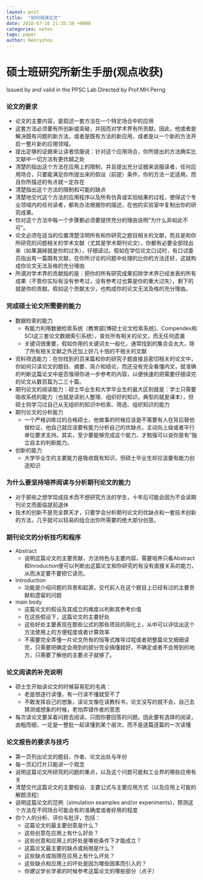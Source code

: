 ```yaml
---
layout: post
title:  "如何阅读论文"
date: 2018-07-16 21:35:10 +0800
categories: notes
tags: paper
author: Henryzhou
---
```


# 硕士班研究所新生手册(观点收获)

Issued by and valid in the PPSC Lab.Directed by Prof.MH.Perng

### 论文的要求

- 论文的主要内容，是叙述一套方法在一个特定场合中的应用
- 这套方法必须要有所创新或突破，并因而对学术界有所贡献。因此，他或者是解决既有问题的新方法，或者是既有方法的新应用，或者是以一个新的方法开启一整片新的应用领域。
- 提出足够的证据来让读者信服说：针对这个应用场合，你所提出的方法确实比文献中一切方法有更优越之处
- 清楚的指出这个方法在应用上的限制，并且提出充分证据来说服读者，任何应用场合，只要能满足你所提出来的假设（前提）条件，你的方法一定适用，而且你所描述的有点就一定存在
- 清楚指出这个方法的限制和可能的缺点
- 清楚地交代这个方法的应用程序以及所有仿真或实验结果的过程，使得这个专业领域内的任何读者，都有办法根据你的描述，在他的实验室中复制出你的研究成果。
- 你对这个方法中每一个步骤都必须要提供充分的理由说明“为什么非如此不可”。
- 论文必须在适当的位置清楚注明所有和你研究之题目相关的文献，而且是和你所研究的问题相关的学术文献（尤其是学术期刊论文），你都有必要全部找出来（如果漏掉就是你的过失），仔细读过。假如在学位论文口试时，有口试委员指出有一篇既有文献，在你所讨论的问题中处理的比你的方法还好，这就构成你论文无法及格的充分理由
- 所谓对学术界的贡献指的是：把你的所有研究成果扣除学术界已经发表的所有成果（不管你实际有没有参考过，没有参考过也算是你的重大过失），剩下的就是你的贡献。假如这个贡献太少，也构成你的论文无法及格的充分理由。

### 完成硕士论文所需要的能力

- 数据检索的能力
  - 有能力利用数据检索系统（教育部[博硕士论文检索系统]、Compendex和SCI这三套论文数据索引系统），查处所有相关的论文，而无任何遗漏
  - 关键词很重要，假如你用的关键词太一般化，通常找到的集合会太大，除了所有相关文献之外还加上好几十倍的不相关的文献
- 资料筛选能力：在你找到的百来篇和你的研究子题直接且密切相关的论文中，你如何只读论文的题目、摘要、简介和结论，而还没有完全看懂内文，就准确的判断这篇论文中是否值得你进一步参考的内容，以便快速的把需要仔细读完的论文从数百篇为二三十篇。
- 期刊论文的阅读能力：硕士毕业生和大学毕业生的最大区别就是：学士只需要吸收系统的能力（也就是读别人整理、组织好的知识，典型的就是课本），但硕士则学习过自己从无组织的知识中检索、筛选、组织知识的能力
- 期刊论文的分析能力
  - 一个严格训练过的合格硕士，他做事的时候应该是不需要有人在背后替他做检证，他自己就应该要有能力分析自己的优缺点，主动向上级或者平行单位要求支持。其实，至少要能够完成这个能力，才勉强可以说你是有“独立自主的判断能力。
- 创新的能力
  - 大学毕业生的主要能力是吸收既有知识，但硕士毕业生却应该要有能力创造知识

### 为什么要坚持培养阅读与分析期刊论文的能力

- 对于那些之想学现成技术而不想研究方法的学生，十年后可能会因为不会读期刊论文而面临提前退休
- 技术的创新不是完全靠天才，只要学会分析期刊论文的优缺点和一套技术创新的方法，几乎就可以轻易的组合出你所需要的绝大部分创意。

### 期刊论文的分析技巧和程序

- Abstract
  - 说明这篇论文的主要贡献、方法特色与主要内容，需要培养只看Abstract和Inroduction便可以判断出这篇论文和你研究的有没有直接关系的能力，从而决定要不要把它读完。
- Introduction
  - 功能是介绍问题的背景和起源，交代前人在这个题目上已经有过的主要贡献和遗留的问题
- main body
  - 这篇论文的假设及其成立的难度以判断其参考价值
  - 在这些假设下，这篇论文的主要好处
  - 这些好处主要表现在那些公式的那些项目的简化上，从中可以评估出这个方法使用上的方便程度或者计算效率
  - 不需要完全弄懂一片论文所有的恒等式推导过程或者把整篇论文细细读完，只需要把确定会用到的部分完全搞懂就好，不确定或者不会用到的地方，只需要了解他的主要点子就够了。

### 论文阅读的补充说明

- 硕士生开始读论文的时候容易犯的毛病：
  - 老是想逐行读懂，有一行读不懂就受不了
  - 不敢发挥自己的想象，读论文像在读教科书，论文没写的就不会，自己去猜测或想象的时候，老怕弄错作者的意思
- 每次读论文要呆着问题去阅读，只图你要回答的问题。因此要有选择的阅读，由粗而细，一定是一整批一起读懂到某个层次，而不是逐篇逐篇的一次读懂

### 论文报告的要求与技巧

- 第一页列出论文的题目、作者、论文出处与年份
- 每一页幻灯片只能讲一个观念
- 说明这篇论文所研究的问题的重点，以及这个问题可能和工业界的哪些应用有关
- 清楚交代这篇论文的主要假设、主要公式与主要应用方式（以及应用上可能的解题流程）
- 说明这篇论文的范例（simulation examples and/or experiments)，预测这个方法在不同场合可能会有的准确度或者好用的程度
- 你个人的分析、评价与批评，包括：
  - 这篇论文的最主要创意是什么？
  - 这些创意在应用上有什么好处？
  - 这些创意和应用上的好处是哪些条件下才能成立？
  - 这篇论文最主要的缺点或局限是什么？
  - 这些缺点或局限在应用上有什么坏处？
  - 这些缺点和应用上的坏处是因为哪些因素而引入的？
  - 你建议学长学弟的时候参考这篇论文的哪些部分（点子）